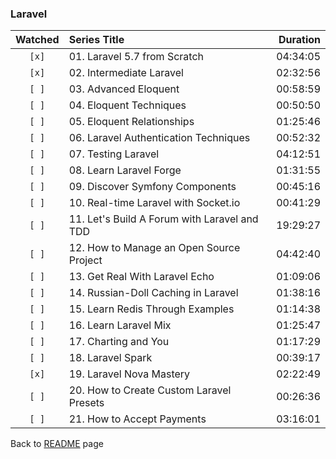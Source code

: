 ### Laravel

| Watched | Series Title | Duration |
| :-----: | :----------- | -------: |
|``[x]``|01. Laravel 5.7 from Scratch|04:34:05|
|``[x]``|02. Intermediate Laravel|02:32:56|
|``[ ]``|03. Advanced Eloquent|00:58:59|
|``[ ]``|04. Eloquent Techniques|00:50:50|
|``[ ]``|05. Eloquent Relationships|01:25:46|
|``[ ]``|06. Laravel Authentication Techniques|00:52:32|
|``[ ]``|07. Testing Laravel|04:12:51|
|``[ ]``|08. Learn Laravel Forge|01:31:55|
|``[ ]``|09. Discover Symfony Components|00:45:16|
|``[ ]``|10. Real-time Laravel with Socket.io|00:41:29|
|``[ ]``|11. Let's Build A Forum with Laravel and TDD|19:29:27|
|``[ ]``|12. How to Manage an Open Source Project|04:42:40|
|``[ ]``|13. Get Real With Laravel Echo|01:09:06|
|``[ ]``|14. Russian-Doll Caching in Laravel|01:38:16|
|``[ ]``|15. Learn Redis Through Examples|01:14:38|
|``[ ]``|16. Learn Laravel Mix|01:25:47|
|``[ ]``|17. Charting and You|01:17:29|
|``[ ]``|18. Laravel Spark|00:39:17|
|``[x]``|19. Laravel Nova Mastery|02:22:49|
|``[ ]``|20. How to Create Custom Laravel Presets|00:26:36|
|``[ ]``|21. How to Accept Payments|03:16:01|

Back to [README](../../README.md) page
